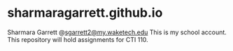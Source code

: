# sharmaragarrett.github.io
Sharmara Garrett @sgarrett2@my.waketech.edu This is my school account. This repository will hold assignments for CTI 110.
